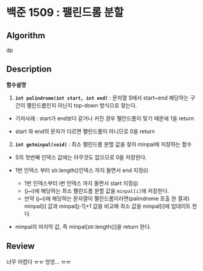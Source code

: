 # 백준 1509 : 팰린드롬 분할

## Algorithm

dp

## Description
**함수설명**

1. **`int palindrome(int start, int end)`** : 문자열 S에서 start~end 해당하는 구간이 팰린드롬인지 아닌지 top-down 방식으로 찾는다.

+ 기저사례 : start가 end보다 같거나 커진 경우 팰린드롬이 맞기 때문에 1을 return

+ start 와 end의 문자가 다르면 팰린드롬이 아니므로 0을 return

2. **`int getminpal(void)`** : 최소 팰린드롬 분할 값을 찾아 minpal에 저장하는 함수

+ S의 첫번째 인덱스 값에는 아무것도 없으므로 0을 저장한다.

+ 1번 인덱스 부터 str.length()인덱스 까지 돌면서 end 지정(i)

    + 1번 인덱스부터 i번 인덱스 까지 돌면서 start 지정(j)
    + (j~i)에 해당하는 최소 팰린드롬 분할 값을 `minpal[i]`에 저장한다.
    + 만약 (j~i)에 해당하는 문자열이 팰린드롬이라면(palindrome 호출 한 결과) minpal[i] 값과 minpal[j-1]+1 값을 비교해 최소 값을 minpal[i]에 업데이트 한다.

+ minpal의 마지막 값, 즉 minpal[str.length()]을 return 한다.



## Review

너무 어렵다 ㅠㅠ 엉엉... ㅠㅠ